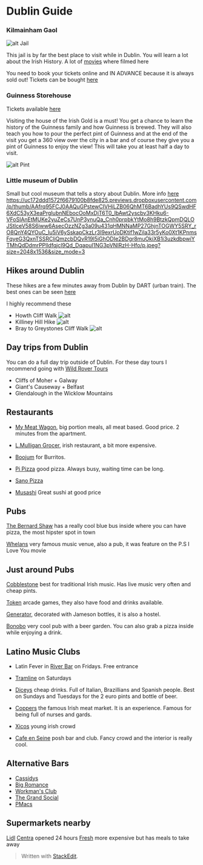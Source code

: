 # Dublin Guide

### Kilmainham Gaol
![alt Jail](https://upload.wikimedia.org/wikipedia/commons/c/c8/Kilmainham2.jpg)


This jail is by far the best place to visit while in Dublin. You will learn a lot about the Irish History. A lot of [movies]((https://www.imdb.com/search/title?locations=Kilmainham%20Jail,%20Dublin,%20County%20Dublin,%20Ireland)) where filmed here

You need to book your tickets online and IN ADVANCE because it is always sold out!
Tickets can be bought [here](http://kilmainhamgaol.admit-one.eu/index.php?s=OPW_KILM&p=calendar&ev=TOUR&language=ENG)

### Guinness Storehouse

Tickets available [here](https://www.guinness-storehouse.com/en)

Visiting the house of the Irish Gold is a must! You get a chance to learn the history of the Guinness family and how Guinness is brewed. They will also teach you how to pour the perfect pint of Guinness and at the end of the visit you get a 360 view over the city in a bar and of course they give you a pint of Guinness to enjoy the view! This will take you at least half a day to visit.

![alt Pint](https://uc28c660de54e700d42285a04ee4.previews.dropboxusercontent.com/p/thumb/AAfooec1dDNUXWDMGRhD0dFHXMvWaBjaShXGxIPUtHYJeXEecrK9jk61NqT54FrUEofPi6ACD44PMZXnvN_uFCxapIss3rL3n4Q196W3hXVd0OG1qggz4RmmZihLieZ18OPeDF0jyrZWYpSECDbFarEtd3JwkOHwaZyBB4RFrpMpZ0GMLB51zHTp9UiuXWv_nc_6rz21Y201rpHsu48OKwkhPrC-cHrj9UIUgVNEH8ZMfk5cHOC4EkPA6IJP7xi7mS52n9mqo9nm9gGhzZ2URDCitjZ9O_i0PguOGmtW3n1CHNqp33J_4KNdxRG-PKnSKJEqOiwDHX89bBwHJOkeUc-_c-lfiikt0dK-diVEKG8-8mMX_zBx5eyxh6hRDEk6AUeQU596Xz0INEhZvVXz31ahIzSESiYDBH6G9GqRdLKvtTa4wyb3CcHT0kwk0rrKavrhboNXKYuW1-lRqjdTLmiY/p.png?fv_content=true&size_mode=5)

### Little museum of Dublin
Small but cool museum that tells a story about Dublin. More info [here](https://www.littlemuseum.ie/)
https://uc172ddd1572f6679100b8fde825.previews.dropboxusercontent.com/p/thumb/AAfrq95FCJ0AAQuGPstewCIVHiLZB06QhMT6BadhYUs9QSwdHF6XdC53yX3eaPrgIubnNEbocOoMxDjT6T0_IbAwt2yscbv3KHku6-VFoSlAnEtMUKe2yuZeCs7UnP3ynuQa_Cnh0prpbkYtMo8h9BtzkQpmDQLOJStlceV58S6iww6AsecOzzNZg3a09u431qHMNNaMP27GhjnTOGWY5SRY_rO8QnY4QYOuC_Iu5iV6ySskapCkzLr3I9exrUoDKtif1wZila33r5yKo0Xt1KPnmsFqyeG3QxnTSSRCliQmzcbDQvR19l5iGhODIe2BDgr8muOkiXB1i3uzkdbpwiYTMhQdDdmrPPlldfqjcl9Qd_DqapuI1NG3pVNIRzH-Hfo/p.jpeg?size=2048x1536&size_mode=3

## Hikes around Dublin

These hikes are a few minutes away from Dublin by DART (urban train). The best ones can be seen [here](https://www.ireland.com/en-no/destinations/republic-of-ireland/dublin/articles/dublin-five-walks-outside-the-city/)

I highly recommend these 
- Howth Cliff Walk ![alt](https://uc86b7793149e960e5267f971f71.previews.dropboxusercontent.com/p/thumb/AAdoXr0Q0yvQNuI-Phs9vYKlftcJ2_Pure38R2B7qS6YLlX_LJ-7kO6OGjV6hjiE_7O-27o7IElTvHVkZUhnvZwrruCXliLoWzhPOHFYHOzi8lFwTu3MzDqTza1tULIT_WB_82X7V4ZMjq3qAYIKX__Ksevs0FqJC3UUbW9qzx6fvB2gf5zpR3OP9GpZAOK_7WxPq8IhnCXm9PHoBiFz8qTgiZVIqK1PYeVd2CjhbUxrl4ndU7RXQFlHhHtGVpVLKlaJvLl9q90Ayw9bAgtiuWAMhB_GyQHTOj94PEioXvtv7rXQ7CNg2yLQ8r1MUPxyhYb669MMq8g-ejQ_EhlSMhI5Lw3PDLFAcKap2ZWza6pGf1pcwc-q8qGLWUNx_ryMbV0/p.jpeg?size=2048x1536&size_mode=3)
- Killiney Hill Hike ![alt](https://ucaaf1c82ea85071103e483c261a.previews.dropboxusercontent.com/p/thumb/AAc0zl_yg5nk6zj07RwnEV8p3xb8Kf8T6t_i5eXjw_HM7Y8AwSt-d22akFyRPBVHHVkpHETToTF7CUu_yNgyL5_mQZpIZF7XNsgvkK3rsaOSYdcHSb6QwVsDji5uWarBuFQPjUNoswc88NPatawxyKxTjmXLixjF7Y6TGuwUidb68kiLRcwFUEpj1BND2czNnMeR10WU3CDHUNwuT70QLH3kMZCN4Upj8o2mFm8uMbFw3Rg8IsFpDm9U4ECWQVGdb-nv6Ek-aNOMZjOXULM2fmKW2h2_E1igx6sgD7c1WcKXBPih0ieFUSr29AeuXx2DYC4iPrAJ-yVF5LI4g7lETp3mA1rQ_oda4np00oh8NuJHPnN_AYXdIpucL-M3bM-qJho/p.jpeg?size=2048x1536&size_mode=3)
- Bray to Greystones Cliff Walk ![alt](https://uc172ddd1572f6679100b8fde825.previews.dropboxusercontent.com/p/thumb/AAfrq95FCJ0AAQuGPstewCIVHiLZB06QhMT6BadhYUs9QSwdHF6XdC53yX3eaPrgIubnNEbocOoMxDjT6T0_IbAwt2yscbv3KHku6-VFoSlAnEtMUKe2yuZeCs7UnP3ynuQa_Cnh0prpbkYtMo8h9BtzkQpmDQLOJStlceV58S6iww6AsecOzzNZg3a09u431qHMNNaMP27GhjnTOGWY5SRY_rO8QnY4QYOuC_Iu5iV6ySskapCkzLr3I9exrUoDKtif1wZila33r5yKo0Xt1KPnmsFqyeG3QxnTSSRCliQmzcbDQvR19l5iGhODIe2BDgr8muOkiXB1i3uzkdbpwiYTMhQdDdmrPPlldfqjcl9Qd_DqapuI1NG3pVNIRzH-Hfo/p.jpeg?size=2048x1536&size_mode=3)

## Day trips from Dublin

You can do a full day trip outside of Dublin. For these day tours I recommend going with [Wild Rover Tours]([https://wildrovertours.com/](https://wildrovertours.com/))
- Cliffs of Moher + Galway 
- Giant's Causeway + Belfast
- Glendalough in the Wicklow Mountains

## Restaurants

- [My Meat Wagon](https://goo.gl/maps/EZW4tPRFznD2), big portion meals, all meat based. Good price. 2 minutes from the apartment.

- [L.Mulligan Grocer](https://goo.gl/maps/74VaqhbB4RT2), irish restaurant, a bit more expensive.

- [Boojum](https://goo.gl/maps/f66o3hRnajz) for Burritos.

- [Pi Pizza](https://goo.gl/maps/S4bha1qFH6cRWr3h8) good pizza. Always busy, waiting time can be long.

- [Sano Pizza](https://goo.gl/maps/CJuPzcJVG2p)
- [Musashi](https://goo.gl/maps/ZNn5vu7iNPHKUM9v8) Great sushi at good price

## Pubs

[The Bernard Shaw](https://goo.gl/maps/ewJ39vABeqy) has a really cool blue bus inside where you can have pizza, the most hipster spot in town

[Whelans](https://goo.gl/maps/rcJv2HT1j782) very famous music venue, also a pub, it was feature on the P.S I Love You movie

## Just around Pubs

[Cobblestone](https://goo.gl/maps/abq5iEUD5AD2) best for traditional Irish music. Has live music very often and cheap pints.

[Token](https://goo.gl/maps/orvn7GxZKQL2) arcade games, they also have food and drinks available.

[Generator](https://goo.gl/maps/V9ckppg6MDH2), decorated with Jameson bottles, it is also a hostel.

[Bonobo]([https://goo.gl/maps/rRj2JFGn2szLzBHV7](https://goo.gl/maps/rRj2JFGn2szLzBHV7)) very cool pub with a beer garden. You can also grab a pizza inside while enjoying a drink.

## Latino Music Clubs
- Latin Fever in [River Bar](https://goo.gl/maps/QwVqRDXdmovuARPa9) on Fridays. Free entrance
- [Tramline](https://goo.gl/maps/nc6ztCEkJsappNRo9) on Saturdays

- [Diceys](https://goo.gl/maps/oc11tXuX25wSowVW8) cheap drinks. Full of Italian, Brazillians and Spanish people. Best on Sundays and Tuesdays for the 2 euro pints and bottle of beer.
- [Coppers](https://goo.gl/maps/T5H4h35nPdg6ZC1d7) the famous Irish meat market. It is an experience. Famous for being full of nurses and gards.
- [Xicos](https://goo.gl/maps/JtoWfWAUE8rhr5AeA) young irish crowd
- [Cafe en Seine](https://goo.gl/maps/kKMiLv48moucVCJy5) posh bar and club. Fancy crowd and the interior is really cool.

## Alternative Bars

- [Cassidys](https://goo.gl/maps/GiChzuUhNbDSryZr7)
- [Big Romance](https://goo.gl/maps/FU8irJEbra5Dmujj9)
- [Workman's Club](https://goo.gl/maps/KvuhfKt1HaCqVysf8)
- [The Grand Social](https://goo.gl/maps/jFup1R39hrFuGxVe9)
- [PMacs](https://goo.gl/maps/vK5JKDf4aKzn9afJ7)

## Supermarkets nearby

[Lidl](https://goo.gl/maps/t477nWcfbdC7gYu58)
[Centra](https://goo.gl/maps/DgRsLVHLv8b36qKZ9) opened 24 hours
[Fresh](https://goo.gl/maps/u8e26vu2LZfS26jG9) more expensive but has meals to take away

> Written with [StackEdit](https://stackedit.io/).
